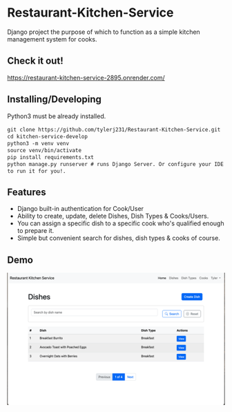# Restaurant-Kitchen-Service

Django project the purpose of which to function as a simple kitchen management system for cooks.

## Check it out!

https://restaurant-kitchen-service-2895.onrender.com/

## Installing/Developing

Python3 must be already installed.

```shell
git clone https://github.com/tylerj231/Restaurant-Kitchen-Service.git
cd kitchen-service-develop
python3 -m venv venv
source venv/bin/activate
pip install requirements.txt
python manage.py runserver # runs Django Server. Or configure your IDE to run it for you!.
```

## Features

* Django built-in authentication for Cook/User
* Ability to create, update, delete Dishes, Dish Types & Cooks/Users.
* You can assign a specific dish to a specific cook who's qualified enough to prepare it.
* Simple but convenient search for dishes, dish types & cooks of course.

## Demo

![Website Interface - Dishes Page](demo.png)